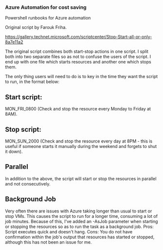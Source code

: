 ### Azure Automation for cost saving
Powershell runbooks for Azure automation

Original script by Farouk Friha. 

https://gallery.technet.microsoft.com/scriptcenter/Stop-Start-all-or-only-8a7e11a2

The original script combines both start-stop actions in one script. I split both into two separate files so as not to confuse the users of the script. I end up with one file which starts resources and another one which stops them.

The only thing users will need to do is to key in the time they want the script to run, in the format below:

## Start script:
MON_FRI_0800 (Check and stop the resource every Monday to Friday at 8AM).

## Stop script:
MON_SUN_2000 (Check and stop the resource every day at 8PM - this is useful if someone starts it manually during the weekend and forgets to shut it down).

## Parallel
In addition to the above, the script will start or stop the resources in parallel and not consecutively. 

## Background Job
Very often there are issues with Azure taking longer than usual to start or stop VMs. This causes the script to run for a longer time, consuming a lot of job minutes. Because of this, I've added an -AsJob parameter when starting or stopping the resources so as to run the task as a background job. 
Pros: Script executes quick and doesn't hang.
Cons: You do not have confirmation within the job's output that resources has started or stopped, although this has not been an issue for me.



